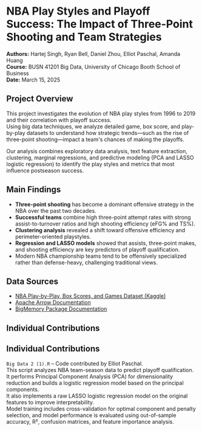 # NBA Play Styles and Playoff Success: The Impact of Three-Point Shooting and Team Strategies

**Authors:** Hartej Singh, Ryan Bell, Daniel Zhou, Elliot Paschal, Amanda Huang  
**Course:** BUSN 41201 Big Data, University of Chicago Booth School of Business  
**Date:** March 15, 2025

## Project Overview

This project investigates the evolution of NBA play styles from 1996 to 2019 and their correlation with playoff success.  
Using big data techniques, we analyze detailed game, box score, and play-by-play datasets to understand how strategic trends—such as the rise of three-point shooting—impact a team's chances of making the playoffs.

Our analysis combines exploratory data analysis, text feature extraction, clustering, marginal regressions, and predictive modeling (PCA and LASSO logistic regression) to identify the play styles and metrics that most influence postseason success.

## Main Findings

- **Three-point shooting** has become a dominant offensive strategy in the NBA over the past two decades.
- **Successful teams** combine high three-point attempt rates with strong assist-to-turnover ratios and high shooting efficiency (eFG% and TS%).
- **Clustering analysis** revealed a shift toward offensive efficiency and perimeter-oriented playstyles.
- **Regression and LASSO models** showed that assists, three-point makes, and shooting efficiency are key predictors of playoff qualification.
- Modern NBA championship teams tend to be offensively specialized rather than defense-heavy, challenging traditional views.

## Data Sources

- [NBA Play-by-Play, Box Scores, and Games Dataset (Kaggle)](https://www.kaggle.com/datasets/patrickhallila1994/nba-data-from-basketball-reference)
- [Apache Arrow Documentation](https://arrow.apache.org/docs/r/)
- [BigMemory Package Documentation](http://www.stat.yale.edu/~mjk56/Research/Prospectus/bigmemoRy-vignette.pdf)

## Individual Contributions

## Individual Contributions

`Big Data 2 (1).R` – Code contributed by Elliot Paschal.  
This script analyzes NBA team-season data to predict playoff qualification.  
It performs Principal Component Analysis (PCA) for dimensionality reduction and builds a logistic regression model based on the principal components.  
It also implements a raw LASSO logistic regression model on the original features to improve interpretability.  
Model training includes cross-validation for optimal component and penalty selection, and model performance is evaluated using out-of-sample accuracy, R², confusion matrices, and feature importance analysis.
